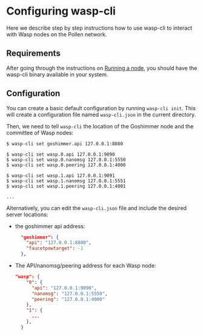 # Configuring wasp-cli

Here we describe step by step instructions how to use wasp-cli to interact with Wasp nodes on the Pollen network.

## Requirements

After going through the instructions on [Running a node](./run-node.md), you should have the wasp-cli binary available in your system.

## Configuration

You can create a basic default configuration by running `wasp-cli init`. This will create a configuration file named `wasp-cli.json` in the current directory.

Then, we need to tell `wasp-cli` the location of the Goshimmer node and the
committee of Wasp nodes:

```shell
$ wasp-cli set goshimmer.api 127.0.0.1:8080

$ wasp-cli set wasp.0.api 127.0.0.1:9090
$ wasp-cli set wasp.0.nanomsg 127.0.0.1:5550
$ wasp-cli set wasp.0.peering 127.0.0.1:4000

$ wasp-cli set wasp.1.api 127.0.0.1:9091
$ wasp-cli set wasp.1.nanomsg 127.0.0.1:5551
$ wasp-cli set wasp.1.peering 127.0.0.1:4001

...
```

Alternatively, you can edit the `wasp-cli.json` file and include the desired server locations:

- the goshimmer api address:

  ```json
    "goshimmer": {
      "api": "127.0.0.1:8080",
      "faucetpowtarget": -1
    },
  ```

- The API/nanomsg/peering address for each Wasp node:

  ```json
  "wasp": {
      "0": {
        "api": "127.0.0.1:9090",
        "nanomsg": "127.0.0.1:5550",
        "peering": "127.0.0.1:4000"
      },
      "1": {
        ...
      },
    }
  ```
